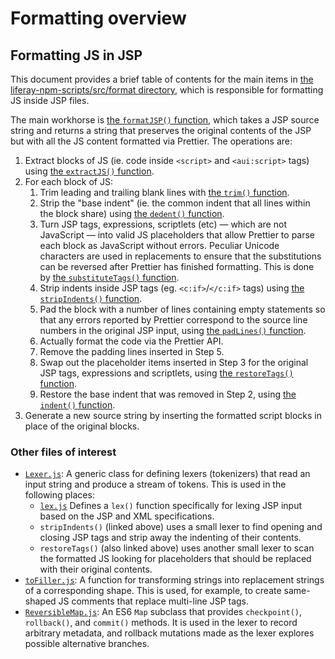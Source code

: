 # Formatting overview

## Formatting JS in JSP

This document provides a brief table of contents for the main items in [the liferay-npm-scripts/src/format directory](https://github.com/liferay/liferay-npm-tools/tree/master/packages/liferay-npm-scripts/src/format), which is responsible for formatting JS inside JSP files.

The main workhorse is [the `formatJSP()` function](https://github.com/liferay/liferay-npm-tools/blob/master/packages/liferay-npm-scripts/src/jsp/formatJSP.js), which takes a JSP source string and returns a string that preserves the original contents of the JSP but with all the JS content formatted via Prettier. The operations are:

1. Extract blocks of JS (ie. code inside `<script>` and `<aui:script>` tags) using [the `extractJS()` function](https://github.com/liferay/liferay-npm-tools/blob/master/packages/liferay-npm-scripts/src/jsp/extractJS.js).
2. For each block of JS:
    1. Trim leading and trailing blank lines with [the `trim()` function](https://github.com/liferay/liferay-npm-tools/blob/master/packages/liferay-npm-scripts/src/jsp/trim.js).
    2. Strip the "base indent" (ie. the common indent that all lines within the block share) using [the `dedent()` function](https://github.com/liferay/liferay-npm-tools/blob/master/packages/liferay-npm-scripts/src/jsp/dedent.js).
    3. Turn JSP tags, expressions, scriptlets (etc) — which are not JavaScript — into valid JS placeholders that allow Prettier to parse each block as JavaScript without errors. Peculiar Unicode characters are used in replacements to ensure that the substitutions can be reversed after Prettier has finished formatting. This is done by [the `substituteTags()` function](https://github.com/liferay/liferay-npm-tools/blob/master/packages/liferay-npm-scripts/src/jsp/substituteTags.js).
    4. Strip indents inside JSP tags (eg. `<c:if>`/`</c:if>` tags) using [the `stripIndents()` function](https://github.com/liferay/liferay-npm-tools/blob/master/packages/liferay-npm-scripts/src/jsp/stripIndents.js).
    5. Pad the block with a number of lines containing empty statements so that any errors reported by Prettier correspond to the source line numbers in the original JSP input, using [the `padLines()` function](https://github.com/liferay/liferay-npm-tools/blob/master/packages/liferay-npm-scripts/src/jsp/padLines.js).
    6. Actually format the code via the Prettier API.
    7. Remove the padding lines inserted in Step 5.
    8. Swap out the placeholder items inserted in Step 3 for the original JSP tags, expressions and scriptlets, using [the `restoreTags()` function](https://github.com/liferay/liferay-npm-tools/blob/master/packages/liferay-npm-scripts/src/jsp/restoreTags.js).
    9. Restore the base indent that was removed in Step 2, using [the `indent()` function](https://github.com/liferay/liferay-npm-tools/blob/master/packages/liferay-npm-scripts/src/jsp/indent.js).
3. Generate a new source string by inserting the formatted script blocks in place of the original blocks.

### Other files of interest

-   [`Lexer.js`](https://github.com/liferay/liferay-npm-tools/blob/master/packages/liferay-npm-scripts/src/jsp/Lexer.js): A generic class for defining lexers (tokenizers) that read an input string and produce a stream of tokens. This is used in the following places:
    -   [`lex.js`](https://github.com/liferay/liferay-npm-tools/blob/master/packages/liferay-npm-scripts/src/jsp/lex.js) Defines a `lex()` function specifically for lexing JSP input based on the JSP and XML specifications.
    -   `stripIndents()` (linked above) uses a small lexer to find opening and closing JSP tags and strip away the indenting of their contents.
    -   `restoreTags()` (also linked above) uses another small lexer to scan the formatted JS looking for placeholders that should be replaced with their original contents.
-   [`toFiller.js`](https://github.com/liferay/liferay-npm-tools/blob/master/packages/liferay-npm-scripts/src/jsp/toFiller.js): A function for transforming strings into replacement strings of a corresponding shape. This is used, for example, to create same-shaped JS comments that replace multi-line JSP tags.
-   [`ReversibleMap.js`](https://github.com/liferay/liferay-npm-tools/blob/master/packages/liferay-npm-scripts/src/jsp/ReversibleMap.js): An ES6 `Map` subclass that provides `checkpoint()`, `rollback()`, and `commit()` methods. It is used in the lexer to record arbitrary metadata, and rollback mutations made as the lexer explores possible alternative branches.
